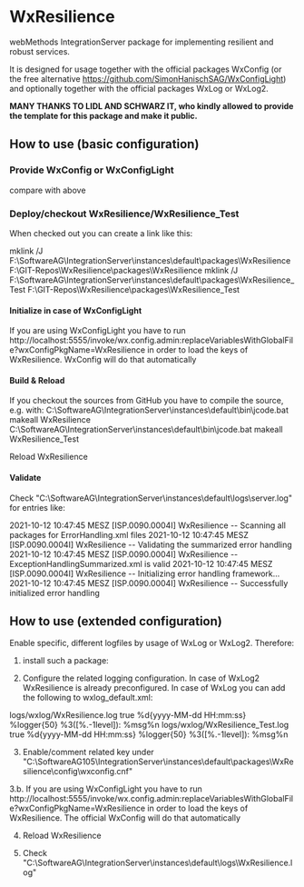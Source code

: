 <h1>WxResilience</h1>
webMethods IntegrationServer package for implementing resilient and robust services.

It is designed for usage together with the official packages WxConfig (or the free alternative https://github.com/SimonHanischSAG/WxConfigLight) and optionally together with the official packages WxLog or WxLog2.

<b>MANY THANKS TO LIDL AND SCHWARZ IT, who kindly allowed to provide the template for this package and make it public.</b>

<h2>How to use (basic configuration)</h2>

<h3>Provide WxConfig or WxConfigLight</h3>
compare with above

<h3>Deploy/checkout WxResilience/WxResilience_Test</h3>

When checked out you can create a link like this:

mklink /J F:\\SoftwareAG\\IntegrationServer\\instances\\default\\packages\\WxResilience F:\\GIT-Repos\\WxResilience\\packages\\WxResilience
mklink /J F:\\SoftwareAG\\IntegrationServer\\instances\\default\\packages\\WxResilience_Test F:\\GIT-Repos\\WxResilience\\packages\\WxResilience_Test

<h4>Initialize in case of WxConfigLight</h4>

If you are using WxConfigLight you have to run http://localhost:5555/invoke/wx.config.admin:replaceVariablesWithGlobalFile?wxConfigPkgName=WxResilience in order to load the keys of WxResilience. WxConfig will do that automatically

<h4>Build & Reload</h4>

If you checkout the sources from GitHub you have to compile the source, e.g. with:
C:\SoftwareAG\IntegrationServer\instances\default\bin\jcode.bat makeall WxResilience
C:\SoftwareAG\IntegrationServer\instances\default\bin\jcode.bat makeall WxResilience_Test

Reload WxResilience

<h4>Validate</h4>

Check "C:\SoftwareAG\IntegrationServer\instances\default\logs\server.log" for entries like:

2021-10-12 10:47:45 MESZ [ISP.0090.0004I] WxResilience -- Scanning all packages for ErrorHandling.xml files 
2021-10-12 10:47:45 MESZ [ISP.0090.0004I] WxResilience -- Validating the summarized error handling 
2021-10-12 10:47:45 MESZ [ISP.0090.0004I] WxResilience -- ExceptionHandlingSummarized.xml is valid 
2021-10-12 10:47:45 MESZ [ISP.0090.0004I] WxResilience -- Initializing error handling framework... 
2021-10-12 10:47:45 MESZ [ISP.0090.0004I] WxResilience -- Successfully initialized error handling 

<h2>How to use (extended configuration)</h2>

Enable specific, different logfiles by usage of WxLog or WxLog2. Therefore:

1. install such a package:

2. Configure the related logging configuration. In case of WxLog2 WxResilience is already preconfigured. In case of WxLog you can add the following to wxlog_default.xml:

  <appender name="WxResilience" class="ch.qos.logback.core.FileAppender">
    <file>logs/wxlog/WxResilience.log</file>
    <append>true</append>
    <encoder>
      <pattern>%d{yyyy-MM-dd HH:mm:ss} %logger{50} %3([%.-1level]): %msg%n</pattern>
    </encoder>
  </appender>

  <logger name="WxResilience" level="INFO" >
	<appender-ref ref="WxResilience"/>
  </logger>

  <appender name="WxResilience_Test" class="ch.qos.logback.core.FileAppender">
    <file>logs/wxlog/WxResilience_Test.log</file>
    <append>true</append>
    <encoder>
      <pattern>%d{yyyy-MM-dd HH:mm:ss} %logger{50} %3([%.-1level]): %msg%n</pattern>
    </encoder>
  </appender>

  <logger name="WxResilience_Test" level="INFO" >
	<appender-ref ref="WxResilience_Test"/>
  </logger>


3. Enable/comment related key under "C:\SoftwareAG105\IntegrationServer\instances\default\packages\WxResilience\config\wxconfig.cnf"

3.b. If you are using WxConfigLight you have to run http://localhost:5555/invoke/wx.config.admin:replaceVariablesWithGlobalFile?wxConfigPkgName=WxResilience in order to load the keys of WxResilience. The official WxConfig will do that automatically

4. Reload WxResilience

3. Check "C:\SoftwareAG\IntegrationServer\instances\default\logs\WxResilience.log"
